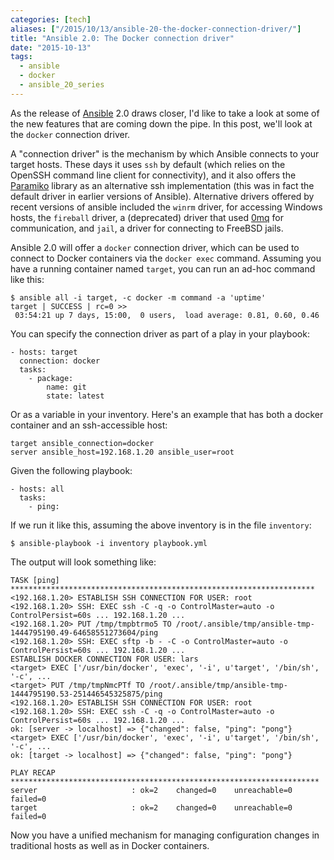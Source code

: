 ```yaml
---
categories: [tech]
aliases: ["/2015/10/13/ansible-20-the-docker-connection-driver/"]
title: "Ansible 2.0: The Docker connection driver"
date: "2015-10-13"
tags:
  - ansible
  - docker
  - ansible_20_series
---
```


As the release of [Ansible][] 2.0 draws closer, I'd like to take a
look at some of the new features that are coming down the pipe.  In
this post, we'll look at the `docker` connection driver.

[ansible]: http://ansible.com/

A "connection driver" is the mechanism by which Ansible connects to
your target hosts.  These days it uses `ssh` by default (which relies
on the OpenSSH command line client for connectivity), and it also
offers the [Paramiko][] library as an alternative ssh implementation
(this was in fact the default driver in earlier versions of Ansible).
Alternative drivers offered by recent versions of ansible included the
`winrm` driver, for accessing Windows hosts, the `fireball` driver, a
(deprecated) driver that used [0mq][] for communication, and `jail`, a
driver for connecting to FreeBSD jails.

[paramiko]: http://www.paramiko.org/
[0mq]: http://zeromq.org/

Ansible 2.0 will offer a `docker` connection driver, which can be used
to connect to Docker containers via the `docker exec` command.
Assuming you have a running container named `target`, you can run an
ad-hoc command like this:

    $ ansible all -i target, -c docker -m command -a 'uptime'
    target | SUCCESS | rc=0 >>
     03:54:21 up 7 days, 15:00,  0 users,  load average: 0.81, 0.60, 0.46

You can specify the connection driver as part of a play in your
playbook:

    - hosts: target
      connection: docker
      tasks:
        - package:
            name: git
            state: latest

Or as a variable in your inventory.  Here's an example that has both a
docker container and an ssh-accessible host:

    target ansible_connection=docker
    server ansible_host=192.168.1.20 ansible_user=root

Given the following playbook:

    - hosts: all
      tasks:
        - ping:

If we run it like this, assuming the above inventory is in the file
`inventory`:

    $ ansible-playbook -i inventory playbook.yml

The output will look something like:

    TASK [ping] ********************************************************************
    <192.168.1.20> ESTABLISH SSH CONNECTION FOR USER: root
    <192.168.1.20> SSH: EXEC ssh -C -q -o ControlMaster=auto -o ControlPersist=60s ... 192.168.1.20 ...
    <192.168.1.20> PUT /tmp/tmpbtrmo5 TO /root/.ansible/tmp/ansible-tmp-1444795190.49-64658551273604/ping
    <192.168.1.20> SSH: EXEC sftp -b - -C -o ControlMaster=auto -o ControlPersist=60s ... 192.168.1.20 ...
    ESTABLISH DOCKER CONNECTION FOR USER: lars
    <target> EXEC ['/usr/bin/docker', 'exec', '-i', u'target', '/bin/sh', '-c', ...
    <target> PUT /tmp/tmpNmcPTf TO /root/.ansible/tmp/ansible-tmp-1444795190.53-251446545325875/ping
    <192.168.1.20> ESTABLISH SSH CONNECTION FOR USER: root
    <192.168.1.20> SSH: EXEC ssh -C -q -o ControlMaster=auto -o ControlPersist=60s ... 192.168.1.20 ...
    ok: [server -> localhost] => {"changed": false, "ping": "pong"}
    <target> EXEC ['/usr/bin/docker', 'exec', '-i', u'target', '/bin/sh', '-c', ...
    ok: [target -> localhost] => {"changed": false, "ping": "pong"}

    PLAY RECAP *********************************************************************
    server                     : ok=2    changed=0    unreachable=0    failed=0   
    target                     : ok=2    changed=0    unreachable=0    failed=0   

Now you have a unified mechanism for managing configuration changes in
traditional hosts as well as in Docker containers.
